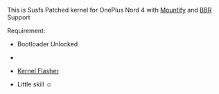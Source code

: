 This is Susfs Patched kernel for OnePlus Nord 4 with [Mountify](https://github.com/backslashxx/mountify)
 and [BBR](https://github.com/google/bbr)
 Support

Requirement:

* Bootloader Unlocked
* 
* [Kernel Flasher](https://github.com/fatalcoder524/KernelFlasher)

* Little skill ☺️

